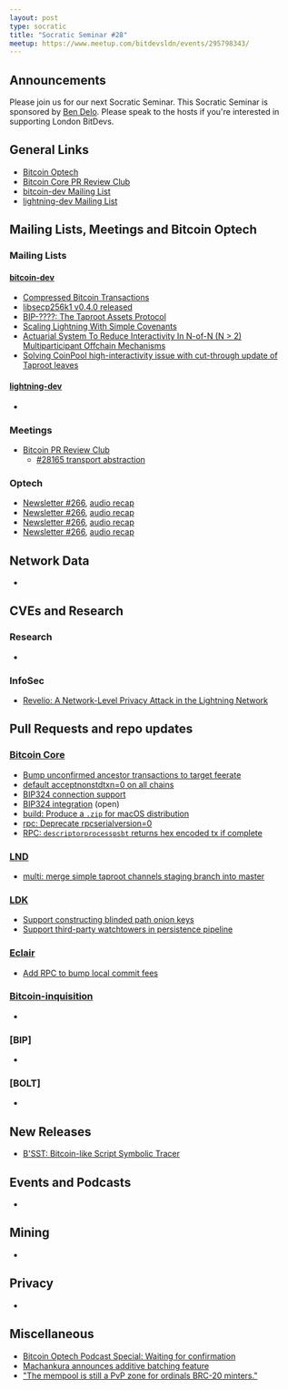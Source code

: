 ```yaml
---
layout: post
type: socratic
title: "Socratic Seminar #28"
meetup: https://www.meetup.com/bitdevsldn/events/295798343/
---
```


## Announcements

Please join us for our next Socratic Seminar. This Socratic Seminar is sponsored by [Ben Delo](https://twitter.com/bendelo).
Please speak to the hosts if you're interested in supporting London BitDevs.

## General Links

* [Bitcoin Optech](https://bitcoinops.org)
* [Bitcoin Core PR Review Club](https://bitcoincore.reviews)
* [bitcoin-dev Mailing List](https://lists.linuxfoundation.org/pipermail/bitcoin-dev)
* [lightning-dev Mailing List](https://lists.linuxfoundation.org/pipermail/lightning-dev)

## Mailing Lists, Meetings and Bitcoin Optech
### Mailing Lists
#### [bitcoin-dev](https://lists.linuxfoundation.org/pipermail/bitcoin-dev)
- [Compressed Bitcoin Transactions](https://lists.linuxfoundation.org/pipermail/bitcoin-dev/2023-September/021925.html)
- [libsecp256k1 v0.4.0 released](https://lists.linuxfoundation.org/pipermail/bitcoin-dev/2023-September/021933.html)
- [BIP-????: The Taproot Assets Protocol](https://lists.linuxfoundation.org/pipermail/bitcoin-dev/2023-September/021938.html)
- [Scaling Lightning With Simple Covenants](https://lists.linuxfoundation.org/pipermail/bitcoin-dev/2023-September/021941.html)
- [Actuarial System To Reduce Interactivity In N-of-N (N > 2) Multiparticipant Offchain Mechanisms](https://lists.linuxfoundation.org/pipermail/bitcoin-dev/2023-September/021942.html)
- [Solving CoinPool high-interactivity issue with cut-through update of Taproot leaves](https://lists.linuxfoundation.org/pipermail/bitcoin-dev/2023-September/021969.html)

#### [lightning-dev](https://lists.linuxfoundation.org/pipermail/lightning-dev)
-

### Meetings
- [Bitcoin PR Review Club](https://bitcoincore.reviews)
  - [#28165 transport abstraction](https://bitcoincore.reviews/28165)

### Optech
- [Newsletter #266](https://bitcoinops.org/en/newsletters/2023/08/30/), [audio recap](https://bitcoinops.org/en/podcast/2023/08/31/)
- [Newsletter #266](https://bitcoinops.org/en/newsletters/2023/09/06/), [audio recap](https://bitcoinops.org/en/podcast/2023/09/07/)
- [Newsletter #266](https://bitcoinops.org/en/newsletters/2023/09/13/), [audio recap](https://bitcoinops.org/en/podcast/2023/09/14/)
- [Newsletter #266](https://bitcoinops.org/en/newsletters/2023/09/20/), [audio recap](https://bitcoinops.org/en/podcast/2023/09/21/)

## Network Data
-

## CVEs and Research
### Research
-

### InfoSec
- [Revelio: A Network-Level Privacy Attack in the Lightning Network](https://muoitran.com/publications/revelio.pdf)

## Pull Requests and repo updates
### [Bitcoin Core](https://github.com/bitcoin/bitcoin)
- [Bump unconfirmed ancestor transactions to target feerate ](https://github.com/bitcoin/bitcoin/pull/26152)
- [default acceptnonstdtxn=0 on all chains](https://github.com/bitcoin/bitcoin/pull/28354)
- [BIP324 connection support](https://github.com/bitcoin/bitcoin/pull/28196)
- [BIP324 integration](https://github.com/bitcoin/bitcoin/pull/28331) (open)
- [build: Produce a `.zip` for macOS distribution](https://github.com/bitcoin/bitcoin/pull/28432)
- [rpc: Deprecate rpcserialversion=0](https://github.com/bitcoin/bitcoin/pull/28448)
- [RPC: `descriptorprocesspsbt` returns hex encoded tx if complete](https://github.com/bitcoin/bitcoin/pull/28492)


### [LND](https://github.com/lightningnetwork/lnd)
- [multi: merge simple taproot channels staging branch into master](https://github.com/lightningnetwork/lnd/pull/7904)


### [LDK](https://github.com/lightningdevkit/rust-lightning)
- [Support constructing blinded path onion keys](https://github.com/lightningdevkit/rust-lightning/pull/2411)
- [Support third-party watchtowers in persistence pipeline](https://github.com/lightningdevkit/rust-lightning/pull/2337)

### [Eclair](https://github.com/ACINQ/eclair)
- [Add RPC to bump local commit fees](https://github.com/ACINQ/eclair/pull/2743)

### [Bitcoin-inquisition](https://github.com/bitcoin-inquisition/bitcoin)
-

### [BIP]
-

### [BOLT]
-

## New Releases
- [B'SST: Bitcoin-like Script Symbolic Tracer](https://github.com/dgpv/bsst)

## Events and Podcasts
-

## Mining
-

## Privacy
-

## Miscellaneous
- [Bitcoin Optech Podcast Special: Waiting for confirmation](https://bitcoinops.org/en/podcast/2023/09/waiting-for-confirmation/)
- [Machankura announces additive batching feature](https://twitter.com/machankura8333/status/1695827506794754104)
- ["The mempool is still a PvP zone for ordinals BRC-20 minters."](https://twitter.com/mononautical/status/1705457795745595570)
